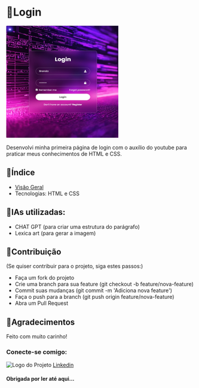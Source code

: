# 🔮Login
<img src="Components/WhatsApp Image 2024-07-20 at 17.16.54.jpeg" width="300" height="300">

Desenvolvi minha primeira página de login com o auxílio do youtube para praticar meus conhecimentos de HTML e CSS.

## 🔎Índice

- [Visão Geral]()
- Tecnologias: HTML e CSS

## 🔎IAs utilizadas:

- CHAT GPT (para criar uma estrutura do parágrafo)
- Lexica art (para gerar a imagem)

## 📌Contribuição
(Se quiser contribuir para o projeto, siga estes passos:)

- Faça um fork do projeto
- Crie uma branch para sua feature (git checkout -b feature/nova-feature)
- Commit suas mudanças (git commit -m 'Adiciona nova feature')
- Faça o push para a branch (git push origin feature/nova-feature)
- Abra um Pull Request

## 💖Agradecimentos
Feito com muito carinho!
### Conecte-se comigo:
<img src="https://cdn-icons-png.flaticon.com/512/174/174857.png" alt="Logo do Projeto" width="20" height="20"> [Linkedin](https://www.linkedin.com/in/meirabrenda540/)
#### Obrigada por ler até aqui...
